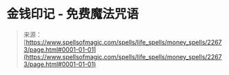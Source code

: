 <!--yml

category: 未分类

date: 2024-06-12 19:07:09

-->

# 金钱印记 - 免费魔法咒语

> 来源：[https://www.spellsofmagic.com/spells/life_spells/money_spells/22673/page.html#0001-01-01](https://www.spellsofmagic.com/spells/life_spells/money_spells/22673/page.html#0001-01-01)
